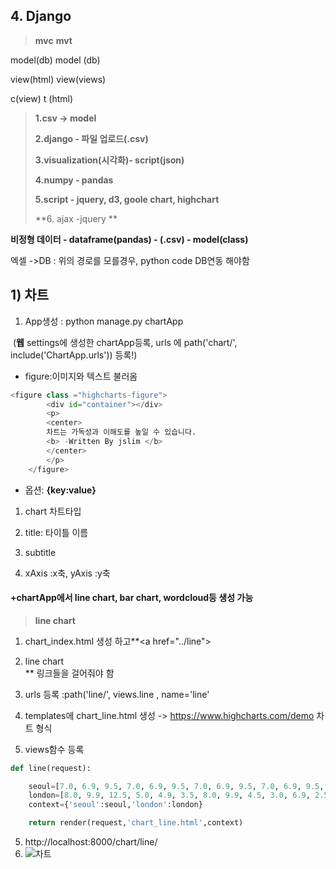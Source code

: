 ## 4. Django



>  **mvc**                 **mvt**

model(db)         model (db)

view(html)         view(views)

c(view)                t (html)



> **1.csv -> model**
>
> **2.django - 파일 업로드(.csv)**
>
> **3.visualization(시각화)- script(json)**
>
> **4.numpy - pandas**
>
> **5.script - jquery, d3, goole chart, highchart**
>
> **6. ajax -jquery **



**비정형 데이터 - dataframe(pandas)   -  (.csv)   -  model(class)**

엑셀 ->DB : 위의 경로를 모를경우, python code DB연동 해야함



## 1) 차트

1. App생성 : python manage.py chartApp

​    (**웹** settings에 생성한 chartApp등록, urls 에 path('chart/',  include('ChartApp.urls')) 등록!)



- figure:이미지와 텍스트 불러옴

```python
<figure class ="highcharts-figure">
        <div id="container"></div>
        <p>
        <center>
        차트는 가독성과 이해도를 높일 수 있습니다.
        <b> -Written By jslim </b>
        </center>
        </p>
    </figure>
```







- 옵션: **{key:value}**

1. chart 차트타입

2. title: 타이틀 이름

3. subtitle

4. xAxis :x축,  yAxis :y축













#### +chartApp에서 line chart, bar chart, wordcloud등 생성 가능

> **line chart**



1. chart_index.html 생성 하고**\<a href="../line"><li>  line chart </li></a>** 링크들을 걸어줘야 함
2. urls 등록 :path('line/',  views.line , name='line'

3. templates에 chart_line.html 생성 -> https://www.highcharts.com/demo 차트 형식 

4. views함수 등록

```python
def line(request):

    seoul=[7.0, 6.9, 9.5, 7.0, 6.9, 9.5, 7.0, 6.9, 9.5, 7.0, 6.9, 9.5, ]
    london=[8.0, 9.9, 12.5, 5.0, 4.9, 3.5, 8.0, 9.9, 4.5, 3.0, 6.9, 2.5, ]
    context={'seoul':seoul,'london':london}

    return render(request,'chart_line.html',context)
```



5. http://localhost:8000/chart/line/
6. ![차트](C:\Users\user\Desktop\차트.PNG)